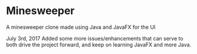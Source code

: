 # Minesweeper
A minesweeper clone made using Java and JavaFX for the UI

July 3rd, 2017
Added some more issues/enhancements that can serve to both drive the project forward, and keep on learning JavaFX and more Java.
